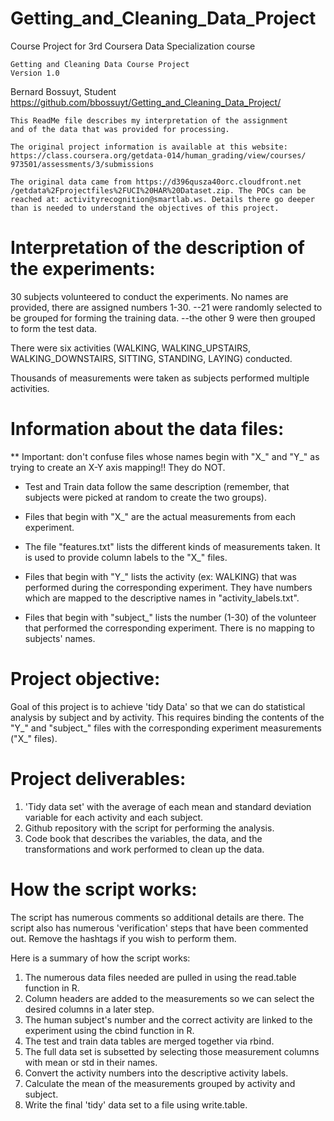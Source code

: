 # Getting_and_Cleaning_Data_Project
Course Project for 3rd Coursera Data Specialization course
~~~~~~~~~~~~~~~~~~~~~~~~~~~~~~~~~~~~~~~~~~~~~~~~~~~~~~~~~~~~~~~~~~
Getting and Cleaning Data Course Project
Version 1.0
~~~~~~~~~~~~~~~~~~~~~~~~~~~~~~~~~~~~~~~~~~~~~~~~~~~~~~~~~~~~~~~~~~
Bernard Bossuyt, Student
https://github.com/bbossuyt/Getting_and_Cleaning_Data_Project/
~~~~~~~~~~~~~~~~~~~~~~~~~~~~~~~~~~~~~~~~~~~~~~~~~~~~~~~~~~~~~~~~~~
This ReadMe file describes my interpretation of the assignment
and of the data that was provided for processing.

The original project information is available at this website:
https://class.coursera.org/getdata-014/human_grading/view/courses/
973501/assessments/3/submissions

The original data came from https://d396qusza40orc.cloudfront.net
/getdata%2Fprojectfiles%2FUCI%20HAR%20Dataset.zip. The POCs can be 
reached at: activityrecognition@smartlab.ws. Details there go deeper 
than is needed to understand the objectives of this project.
~~~~~~~~~~~~~~~~~~~~~~~~~~~~~~~~~~~~~~~~~~~~~~~~~~~~~~~~~~~~~~~~~~~

Interpretation of the description of the experiments:
=====================================================

30 subjects volunteered to conduct the experiments. No names are
provided, there are assigned numbers 1-30.
--21 were randomly selected to be grouped for forming the 
training data.
--the other 9 were then grouped to form the test data.

There were six activities (WALKING, WALKING_UPSTAIRS, 
WALKING_DOWNSTAIRS, SITTING, STANDING, LAYING) conducted.

Thousands of measurements were taken as subjects performed
multiple activities.

 
Information about the data files:
=========================================
** Important: don't confuse files whose names begin with "X_" and
"Y_" as trying to create an X-Y axis mapping!! They do NOT.

- Test and Train data follow the same description (remember, that
subjects were picked at random to create the two groups).

- Files that begin with "X_" are the actual measurements from each
experiment.

- The file "features.txt" lists the different kinds of measurements taken.
It is used to provide column labels to the "X_" files.

- Files that begin with "Y_" lists the activity (ex: WALKING) that
was performed during the corresponding experiment. They have numbers
which are mapped to the descriptive names in "activity_labels.txt".

- Files that begin with "subject_" lists the number (1-30) of the
volunteer that performed the corresponding experiment. There is no
mapping to subjects' names.


Project objective:
===========================================
Goal of this project is to achieve 'tidy Data' so that we can do
statistical analysis by subject and by activity. This requires 
binding the contents of the "Y_" and "subject_" files with the 
corresponding experiment measurements ("X_" files).

Project deliverables:
============================================
1. 'Tidy data set' with the average of each mean and standard 
deviation variable for each activity and each subject.
2. Github repository with the script for performing the analysis.
3. Code book that describes the variables, the data, and the
transformations and work performed to clean up the data.

How the script works:
=============================================
The script has numerous comments so additional details are there.
The script also has numerous 'verification' steps that have been
commented out. Remove the hashtags if you wish to perform them.

Here is a summary of how the script works:
1. The numerous data files needed are pulled in using the 
read.table function in R.
2. Column headers are added to the measurements so we can select
the desired columns in a later step.
3. The human subject's number and the correct activity are 
linked to the experiment using the cbind function in R.
4. The test and train data tables are merged together via rbind.
5. The full data set is subsetted by selecting those measurement
columns with mean or std in their names.
6. Convert the activity numbers into the descriptive activity labels.
7. Calculate the mean of the measurements grouped by activity and 
subject.
8. Write the final 'tidy' data set to a file using write.table.


